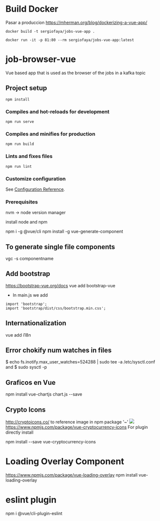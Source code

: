 # Build Docker
Pasar a produccion
https://mherman.org/blog/dockerizing-a-vue-app/
```
docker build -t sergiofaya/jobs-vue-app .

docker run -it -p 81:80 --rm sergiofaya/jobs-vue-app:latest

```

# job-browser-vue
Vue based app that is used as the browser of the jobs in a kafka topic

## Project setup
```
npm install
```

### Compiles and hot-reloads for development
```
npm run serve
```

### Compiles and minifies for production
```
npm run build
```

### Lints and fixes files
```
npm run lint
```

### Customize configuration
See [Configuration Reference](https://cli.vuejs.org/config/).



### Prerequisites
nvm -> node version manager

install node and npm

npm i -g @vue/cli
npm install -g vue-generate-component
## To generate single file components
vgc -s componentname
## Add bootstrap
https://bootstrap-vue.org/docs
vue add bootstrap-vue
* In main.js we add

```{js}
import 'bootstrap';
import 'bootstrap/dist/css/bootstrap.min.css';
```
## Internationalization
vue add i18n

## Error chokify num watches in files
$ echo fs.inotify.max_user_watches=524288 | sudo tee -a /etc/sysctl.conf
and
$ sudo sysctl -p

## Graficos en Vue
npm install vue-chartjs chart.js --save

## Crypto Icons
http://cryptoicons.co/
to reference image in npm package '~'
<img src="~cryptocurrency-icons/svg/color/kmd.svg" />
https://www.npmjs.com/package/vue-cryptocurrency-icons
For plugin directly install

npm install --save vue-cryptocurrency-icons

# Loading Overlay Component
https://www.npmjs.com/package/vue-loading-overlay
npm install vue-loading-overlay

#  eslint plugin
npm i @vue/cli-plugin-eslint
